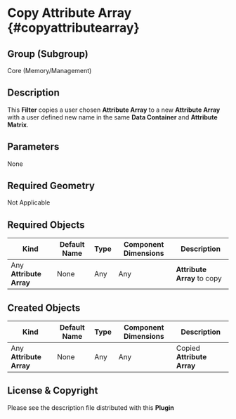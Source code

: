 Copy Attribute Array {#copyattributearray}
=============

## Group (Subgroup) ##
Core (Memory/Management)

## Description ##
This **Filter** copies a user chosen **Attribute Array** to a new **Attribute Array** with a user defined new name in the same **Data Container** and **Attribute Matrix**.

## Parameters ##
None

## Required Geometry ##
Not Applicable

## Required Objects ##

| Kind | Default Name | Type | Component Dimensions | Description |
|------|--------------|------|----------------------|-------------|
| Any **Attribute Array** | None | Any | Any | **Attribute Array** to copy |


## Created Objects ##

| Kind | Default Name | Type | Component Dimensions | Description |
|------|--------------|-------------|---------|----------------|
| Any **Attribute Array** | None | Any | Any | Copied **Attribute Array** |


## License & Copyright ##

Please see the description file distributed with this **Plugin**


